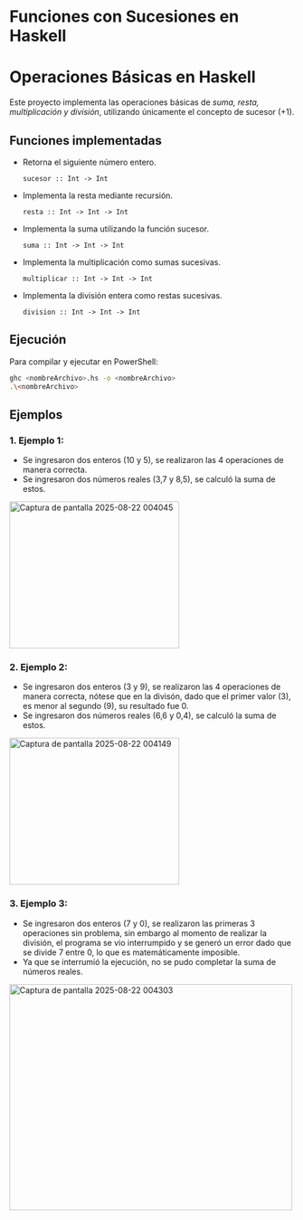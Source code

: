 # Funciones con Sucesiones en Haskell


# Operaciones Básicas en Haskell

Este proyecto implementa las operaciones básicas de *suma, resta, multiplicación y división*, utilizando únicamente el concepto de sucesor (+1).


## Funciones implementadas

- Retorna el siguiente número entero.
  ```
  sucesor :: Int -> Int  
  ```

- Implementa la resta mediante recursión.
  ```
  resta :: Int -> Int -> Int
  ```
- Implementa la suma utilizando la función sucesor.
  ```
  suma :: Int -> Int -> Int
  ```
  
-  Implementa la multiplicación como sumas sucesivas.
    ```
    multiplicar :: Int -> Int -> Int
    ```

- Implementa la división entera como restas sucesivas.
  ```
  division :: Int -> Int -> Int
  ```
 
## Ejecución

Para compilar y ejecutar en PowerShell:

```bash
ghc <nombreArchivo>.hs -o <nombreArchivo>
.\<nombreArchivo>
```


## Ejemplos

### 1. Ejemplo 1:
   - Se ingresaron dos enteros (10 y 5), se realizaron las 4 operaciones de manera correcta.
   - Se ingresaron dos números reales (3,7 y 8,5), se calculó la suma de estos.
   <img width="300" height="260" alt="Captura de pantalla 2025-08-22 004045" src="https://github.com/user-attachments/assets/d6bb8ed6-9289-46b1-b20b-b883a981c52a" />
   
### 2. Ejemplo 2:
   - Se ingresaron dos enteros (3 y 9), se realizaron las 4 operaciones de manera correcta, nótese que en la divisón, dado que el primer valor (3), es menor al segundo (9), su resultado fue 0.
   - Se ingresaron dos números reales (6,6 y 0,4), se calculó la suma de estos.
   <img width="300" height="260" alt="Captura de pantalla 2025-08-22 004149" src="https://github.com/user-attachments/assets/681f3e0f-405e-4171-b593-6061045c0b35" />
   
### 3. Ejemplo 3:
   - Se ingresaron dos enteros (7 y 0), se realizaron las primeras 3 operaciones sin problema, sin embargo al momento de realizar la división, el programa se vio interrumpido y se generó un error dado que se divide 7 entre 0, lo que es matemáticamente imposible.
   - Ya que se interrumió la ejecución, no se pudo completar la suma de números reales.
   <img width="500" height="400" alt="Captura de pantalla 2025-08-22 004303" src="https://github.com/user-attachments/assets/da43a1eb-6f07-483f-97f6-18ac5b231be0" />

